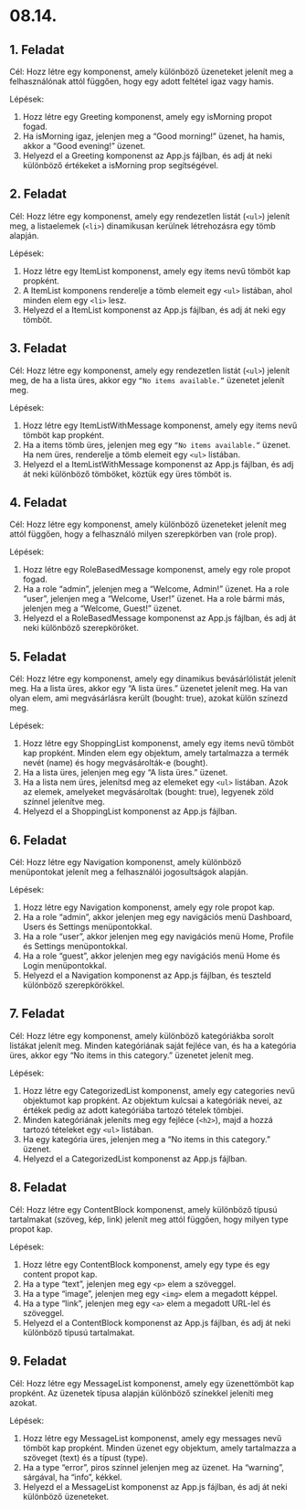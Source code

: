 # 08.14.

## 1. Feladat

Cél: Hozz létre egy komponenst, amely különböző üzeneteket jelenít meg a felhasználónak attól függően, hogy egy adott feltétel igaz vagy hamis.

Lépések:

1. Hozz létre egy Greeting komponenst, amely egy isMorning propot fogad.
2. Ha isMorning igaz, jelenjen meg a “Good morning!” üzenet, ha hamis, akkor a “Good evening!” üzenet.
3. Helyezd el a Greeting komponenst az App.js fájlban, és adj át neki különböző értékeket a isMorning prop segítségével.

## 2. Feladat

Cél: Hozz létre egy komponenst, amely egy rendezetlen listát (`<ul>`) jelenít meg, a listaelemek (`<li>`) dinamikusan kerülnek létrehozásra egy tömb alapján.

Lépések:

1. Hozz létre egy ItemList komponenst, amely egy items nevű tömböt kap propként.
2. A ItemList komponens renderelje a tömb elemeit egy `<ul>` listában, ahol minden elem egy `<li>` lesz.
3. Helyezd el a ItemList komponenst az App.js fájlban, és adj át neki egy tömböt.

## 3. Feladat

Cél: Hozz létre egy komponenst, amely egy rendezetlen listát (`<ul>`) jelenít meg, de ha a lista üres, akkor egy `“No items available.”` üzenetet jelenít meg.

Lépések:

1. Hozz létre egy ItemListWithMessage komponenst, amely egy items nevű tömböt kap propként.
2. Ha a items tömb üres, jelenjen meg egy `“No items available.”` üzenet. Ha nem üres, renderelje a tömb elemeit egy `<ul>` listában.
3. Helyezd el a ItemListWithMessage komponenst az App.js fájlban, és adj át neki különböző tömböket, köztük egy üres tömböt is.

## 4. Feladat

Cél: Hozz létre egy komponenst, amely különböző üzeneteket jelenít meg attól függően, hogy a felhasználó milyen szerepkörben van (role prop).

Lépések:

1. Hozz létre egy RoleBasedMessage komponenst, amely egy role propot fogad.
2. Ha a role “admin”, jelenjen meg a “Welcome, Admin!” üzenet. Ha a role “user”, jelenjen meg a “Welcome, User!” üzenet. Ha a role bármi más, jelenjen meg a “Welcome, Guest!” üzenet.
3. Helyezd el a RoleBasedMessage komponenst az App.js fájlban, és adj át neki különböző szerepköröket.

## 5. Feladat

Cél: Hozz létre egy komponenst, amely egy dinamikus bevásárlólistát jelenít meg. Ha a lista üres, akkor egy “A lista üres.” üzenetet jelenít meg. Ha van olyan elem, ami megvásárlásra került (bought: true), azokat külön színezd meg.

Lépések:

1. Hozz létre egy ShoppingList komponenst, amely egy items nevű tömböt kap propként. Minden elem egy objektum, amely tartalmazza a termék nevét (name) és hogy megvásárolták-e (bought).
2. Ha a lista üres, jelenjen meg egy “A lista üres.” üzenet.
3. Ha a lista nem üres, jelenítsd meg az elemeket egy `<ul>` listában. Azok az elemek, amelyeket megvásároltak (bought: true), legyenek zöld színnel jelenítve meg.
4. Helyezd el a ShoppingList komponenst az App.js fájlban.

## 6. Feladat

Cél: Hozz létre egy Navigation komponenst, amely különböző menüpontokat jelenít meg a felhasználói jogosultságok alapján.

Lépések:

1. Hozz létre egy Navigation komponenst, amely egy role propot kap.
2. Ha a role “admin”, akkor jelenjen meg egy navigációs menü Dashboard, Users és Settings menüpontokkal.
3. Ha a role “user”, akkor jelenjen meg egy navigációs menü Home, Profile és Settings menüpontokkal.
4. Ha a role “guest”, akkor jelenjen meg egy navigációs menü Home és Login menüpontokkal.
5. Helyezd el a Navigation komponenst az App.js fájlban, és teszteld különböző szerepkörökkel.

## 7. Feladat

Cél: Hozz létre egy komponenst, amely különböző kategóriákba sorolt listákat jelenít meg. Minden kategóriának saját fejléce van, és ha a kategória üres, akkor egy “No items in this category.” üzenetet jelenít meg.

Lépések:

1. Hozz létre egy CategorizedList komponenst, amely egy categories nevű objektumot kap propként. Az objektum kulcsai a kategóriák nevei, az értékek pedig az adott kategóriába tartozó tételek tömbjei.
2. Minden kategóriának jeleníts meg egy fejléce (`<h2>`), majd a hozzá tartozó tételeket egy `<ul>` listában.
3. Ha egy kategória üres, jelenjen meg a “No items in this category.” üzenet.
4. Helyezd el a CategorizedList komponenst az App.js fájlban.

## 8. Feladat

Cél: Hozz létre egy ContentBlock komponenst, amely különböző típusú tartalmakat (szöveg, kép, link) jelenít meg attól függően, hogy milyen type propot kap.

Lépések:

1. Hozz létre egy ContentBlock komponenst, amely egy type és egy content propot kap.
2. Ha a type “text”, jelenjen meg egy `<p>` elem a szöveggel.
3. Ha a type “image”, jelenjen meg egy `<img>` elem a megadott képpel.
4. Ha a type “link”, jelenjen meg egy `<a>` elem a megadott URL-lel és szöveggel.
5. Helyezd el a ContentBlock komponenst az App.js fájlban, és adj át neki különböző típusú tartalmakat.

## 9. Feladat

Cél: Hozz létre egy MessageList komponenst, amely egy üzenettömböt kap propként. Az üzenetek típusa alapján különböző színekkel jeleníti meg azokat.

Lépések:

1. Hozz létre egy MessageList komponenst, amely egy messages nevű tömböt kap propként. Minden üzenet egy objektum, amely tartalmazza a szöveget (text) és a típust (type).
2. Ha a type “error”, piros színnel jelenjen meg az üzenet. Ha “warning”, sárgával, ha “info”, kékkel.
3. Helyezd el a MessageList komponenst az App.js fájlban, és adj át neki különböző üzeneteket.
